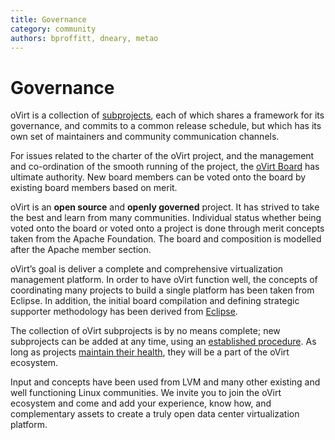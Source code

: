```yaml
---
title: Governance
category: community
authors: bproffitt, dneary, metao
---
```


# Governance

oVirt is a collection of [subprojects](https://github.com/oVirt), each of which shares a framework for its governance, and commits to a common release schedule, but which has its own set of maintainers and community communication channels.

For issues related to the charter of the oVirt project, and the management and co-ordination of the smooth running of the project, the [oVirt Board](/community/about/board.html) has ultimate authority. New board members can be voted onto the board by existing board members based on merit.

oVirt is an **open source** and **openly governed** project. It has strived to take the best and learn from many communities. Individual status whether being voted onto the board or voted onto a project is done through merit concepts taken from the Apache Foundation. The board and composition is modelled after the Apache member section.

oVirt’s goal is deliver a complete and comprehensive virtualization management platform. In order to have oVirt function well, the concepts of coordinating many projects to build a single platform has been taken from Eclipse. In addition, the initial board compilation and defining strategic supporter methodology has been derived from [Eclipse](http://www.eclipse.org).

The collection of oVirt subprojects is by no means complete; new subprojects can be added at any time, using an [established procedure](/develop/projects/incubating-an-subproject.html). As long as projects [maintain their health](/develop/projects/requirements-for-healthy-subprojects.html), they will be a part of the oVirt ecosystem.

Input and concepts have been used from LVM and many other existing and well functioning Linux communities. We invite you to join the oVirt ecosystem and come and add your experience, know how, and complementary assets to create a truly open data center virtualization platform.

